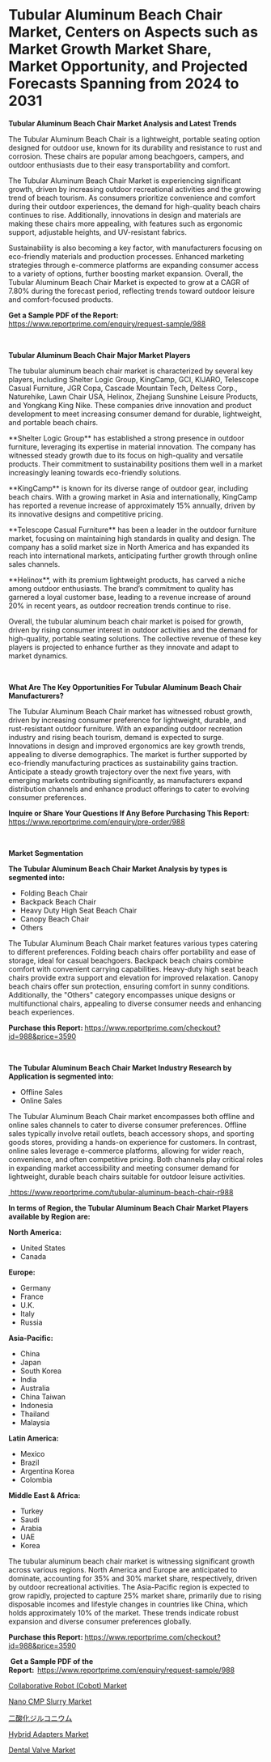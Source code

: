<p><h1>Tubular Aluminum Beach Chair Market, Centers on Aspects such as Market Growth Market Share, Market Opportunity, and Projected Forecasts Spanning from 2024 to 2031</h1></p><p><strong>Tubular Aluminum Beach Chair Market Analysis and Latest Trends</strong></p>
<p><p>The Tubular Aluminum Beach Chair is a lightweight, portable seating option designed for outdoor use, known for its durability and resistance to rust and corrosion. These chairs are popular among beachgoers, campers, and outdoor enthusiasts due to their easy transportability and comfort. </p><p>The Tubular Aluminum Beach Chair Market is experiencing significant growth, driven by increasing outdoor recreational activities and the growing trend of beach tourism. As consumers prioritize convenience and comfort during their outdoor experiences, the demand for high-quality beach chairs continues to rise. Additionally, innovations in design and materials are making these chairs more appealing, with features such as ergonomic support, adjustable heights, and UV-resistant fabrics. </p><p>Sustainability is also becoming a key factor, with manufacturers focusing on eco-friendly materials and production processes. Enhanced marketing strategies through e-commerce platforms are expanding consumer access to a variety of options, further boosting market expansion. Overall, the Tubular Aluminum Beach Chair Market is expected to grow at a CAGR of 7.80% during the forecast period, reflecting trends toward outdoor leisure and comfort-focused products.</p></p>
<p><strong>Get a Sample PDF of the Report:&nbsp;</strong> <a href="https://www.reportprime.com/enquiry/request-sample/988">https://www.reportprime.com/enquiry/request-sample/988</a></p>
<p>&nbsp;</p>
<p><strong>Tubular Aluminum Beach Chair Major Market Players</strong></p>
<p><p>The tubular aluminum beach chair market is characterized by several key players, including Shelter Logic Group, KingCamp, GCI, KIJARO, Telescope Casual Furniture, JGR Copa, Cascade Mountain Tech, Deltess Corp., Naturehike, Lawn Chair USA, Helinox, Zhejiang Sunshine Leisure Products, and Yongkang King Nike. These companies drive innovation and product development to meet increasing consumer demand for durable, lightweight, and portable beach chairs.</p><p>**Shelter Logic Group** has established a strong presence in outdoor furniture, leveraging its expertise in material innovation. The company has witnessed steady growth due to its focus on high-quality and versatile products. Their commitment to sustainability positions them well in a market increasingly leaning towards eco-friendly solutions.</p><p>**KingCamp** is known for its diverse range of outdoor gear, including beach chairs. With a growing market in Asia and internationally, KingCamp has reported a revenue increase of approximately 15% annually, driven by its innovative designs and competitive pricing.</p><p>**Telescope Casual Furniture** has been a leader in the outdoor furniture market, focusing on maintaining high standards in quality and design. The company has a solid market size in North America and has expanded its reach into international markets, anticipating further growth through online sales channels.</p><p>**Helinox**, with its premium lightweight products, has carved a niche among outdoor enthusiasts. The brand’s commitment to quality has garnered a loyal customer base, leading to a revenue increase of around 20% in recent years, as outdoor recreation trends continue to rise.</p><p>Overall, the tubular aluminum beach chair market is poised for growth, driven by rising consumer interest in outdoor activities and the demand for high-quality, portable seating solutions. The collective revenue of these key players is projected to enhance further as they innovate and adapt to market dynamics.</p></p>
<p>&nbsp;</p>
<p><strong>What Are The Key Opportunities For Tubular Aluminum Beach Chair Manufacturers?</strong></p>
<p><p>The Tubular Aluminum Beach Chair market has witnessed robust growth, driven by increasing consumer preference for lightweight, durable, and rust-resistant outdoor furniture. With an expanding outdoor recreation industry and rising beach tourism, demand is expected to surge. Innovations in design and improved ergonomics are key growth trends, appealing to diverse demographics. The market is further supported by eco-friendly manufacturing practices as sustainability gains traction. Anticipate a steady growth trajectory over the next five years, with emerging markets contributing significantly, as manufacturers expand distribution channels and enhance product offerings to cater to evolving consumer preferences.</p></p>
<p><strong>Inquire or Share Your Questions If Any Before Purchasing This Report:</strong> <a href="https://www.reportprime.com/enquiry/pre-order/988">https://www.reportprime.com/enquiry/pre-order/988</a></p>
<p>&nbsp;</p>
<p><strong>Market Segmentation</strong></p>
<p><strong>The Tubular Aluminum Beach Chair Market Analysis by types is segmented into:</strong></p>
<p><ul><li>Folding Beach Chair</li><li>Backpack Beach Chair</li><li>Heavy Duty High Seat Beach Chair</li><li>Canopy Beach Chair</li><li>Others</li></ul></p>
<p><p>The Tubular Aluminum Beach Chair market features various types catering to different preferences. Folding beach chairs offer portability and ease of storage, ideal for casual beachgoers. Backpack beach chairs combine comfort with convenient carrying capabilities. Heavy-duty high seat beach chairs provide extra support and elevation for improved relaxation. Canopy beach chairs offer sun protection, ensuring comfort in sunny conditions. Additionally, the "Others" category encompasses unique designs or multifunctional chairs, appealing to diverse consumer needs and enhancing beach experiences.</p></p>
<p><strong>Purchase this Report:&nbsp;</strong><a href="https://www.reportprime.com/checkout?id=988&price=3590">https://www.reportprime.com/checkout?id=988&price=3590</a></p>
<p>&nbsp;</p>
<p><strong>The Tubular Aluminum Beach Chair Market Industry Research by Application is segmented into:</strong></p>
<p><ul><li>Offline Sales</li><li>Online Sales</li></ul></p>
<p><p>The Tubular Aluminum Beach Chair market encompasses both offline and online sales channels to cater to diverse consumer preferences. Offline sales typically involve retail outlets, beach accessory shops, and sporting goods stores, providing a hands-on experience for customers. In contrast, online sales leverage e-commerce platforms, allowing for wider reach, convenience, and often competitive pricing. Both channels play critical roles in expanding market accessibility and meeting consumer demand for lightweight, durable beach chairs suitable for outdoor leisure activities.</p></p>
<p><a href="https://www.reportprime.com/tubular-aluminum-beach-chair-r988">&nbsp;https://www.reportprime.com/tubular-aluminum-beach-chair-r988</a></p>
<p><strong>In terms of Region, the Tubular Aluminum Beach Chair Market Players available by Region are:</strong></p>
<p>
    <p> <strong> North America: </strong>
        <ul>
            <li>United States</li>
            <li>Canada</li>
        </ul>
        </p> 
    <p> <strong> Europe: </strong>
        <ul>
            <li>Germany</li>
            <li>France</li>
            <li>U.K.</li>
            <li>Italy</li>
            <li>Russia</li>
        </ul>
        </p> 
    <p> <strong> Asia-Pacific: </strong>
        <ul>
            <li>China</li>
            <li>Japan</li>
            <li>South Korea</li>
            <li>India</li>
            <li>Australia</li>
            <li>China Taiwan</li>
            <li>Indonesia</li>
            <li>Thailand</li>
            <li>Malaysia</li>
        </ul>
        </p> 
    <p> <strong> Latin America: </strong>
        <ul>
            <li>Mexico</li>
            <li>Brazil</li>
            <li>Argentina Korea</li>
            <li>Colombia</li>
        </ul>
        </p> 
    <p> <strong> Middle East & Africa: </strong>
        <ul>
            <li>Turkey</li>
            <li>Saudi</li>
            <li>Arabia</li>
            <li>UAE</li>
            <li>Korea</li>
        </ul>
    </p>
    </p>
<p><p>The tubular aluminum beach chair market is witnessing significant growth across various regions. North America and Europe are anticipated to dominate, accounting for 35% and 30% market share, respectively, driven by outdoor recreational activities. The Asia-Pacific region is expected to grow rapidly, projected to capture 25% market share, primarily due to rising disposable incomes and lifestyle changes in countries like China, which holds approximately 10% of the market. These trends indicate robust expansion and diverse consumer preferences globally.</p></p>
<p><strong>Purchase this Report: </strong><a href="https://www.reportprime.com/checkout?id=988&price=3590">https://www.reportprime.com/checkout?id=988&price=3590</a></p>
<p>&nbsp;<strong>Get a Sample PDF of the Report:&nbsp;&nbsp;</strong><a href="https://www.reportprime.com/enquiry/request-sample/988">https://www.reportprime.com/enquiry/request-sample/988</a></p>
<p><strong></strong></p>
<p><p><a href="https://medium.com/@abdulkoss1914/collaborative-robot-cobot-market-research-report-market-forecast-and-growth-prospects-with-a-dddc6a8afc7f">Collaborative Robot (Cobot) Market</a></p><p><a href="https://issuu.com/reportprime-2/docs/nano-cmp-slurry-market-size-2030.pp_3ce9e9b1270a00">Nano CMP Slurry Market</a></p><p><a href="https://medium.com/@hattietromp/2024%E5%B9%B4%E3%81%8B%E3%82%892031%E5%B9%B4%E3%81%BE%E3%81%A7%E3%81%AE%E3%82%B8%E3%83%AB%E3%82%B3%E3%83%8B%E3%82%A6%E3%83%A0%E4%BA%8C%E9%85%B8%E5%8C%96%E7%89%A9%E5%B8%82%E5%A0%B4%E3%81%AE%E5%8B%95%E5%90%91%E3%81%A8%E6%88%90%E9%95%B7%E8%A6%81%E5%9B%A0%E3%82%92%E5%88%86%E6%9E%90%E3%81%97-%E4%BA%88%E6%B8%AC%E3%81%97%E3%81%BE%E3%81%99-b34cd3cfbbd9">二酸化ジルコニウム</a></p><p><a href="https://medium.com/@abdulkoss1914/hybrid-adapters-market-share-and-new-trends-analysis-by-its-type-application-end-use-and-b08f858a2470">Hybrid Adapters Market</a></p><p><a href="https://www.linkedin.com/pulse/dental-valve-market-industry-trends-forecast-period-from-2024-f7p9e?trackingId=Mb%2BJouWMTwmDXUotbXfLFA%3D%3D">Dental Valve Market</a></p></p>